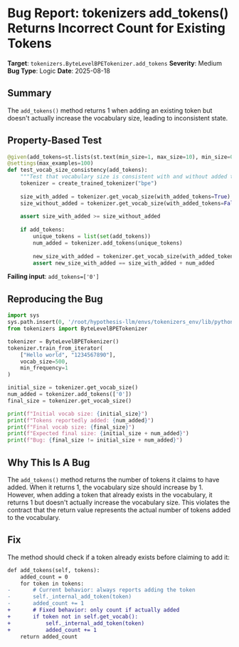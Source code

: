 # Bug Report: tokenizers add_tokens() Returns Incorrect Count for Existing Tokens

**Target**: `tokenizers.ByteLevelBPETokenizer.add_tokens`
**Severity**: Medium
**Bug Type**: Logic
**Date**: 2025-08-18

## Summary

The `add_tokens()` method returns 1 when adding an existing token but doesn't actually increase the vocabulary size, leading to inconsistent state.

## Property-Based Test

```python
@given(add_tokens=st.lists(st.text(min_size=1, max_size=10), min_size=0, max_size=5))
@settings(max_examples=100)
def test_vocab_size_consistency(add_tokens):
    """Test that vocabulary size is consistent with and without added tokens"""
    tokenizer = create_trained_tokenizer("bpe")
    
    size_with_added = tokenizer.get_vocab_size(with_added_tokens=True)
    size_without_added = tokenizer.get_vocab_size(with_added_tokens=False)
    
    assert size_with_added >= size_without_added
    
    if add_tokens:
        unique_tokens = list(set(add_tokens))
        num_added = tokenizer.add_tokens(unique_tokens)
        
        new_size_with_added = tokenizer.get_vocab_size(with_added_tokens=True)
        assert new_size_with_added == size_with_added + num_added
```

**Failing input**: `add_tokens=['0']`

## Reproducing the Bug

```python
import sys
sys.path.insert(0, '/root/hypothesis-llm/envs/tokenizers_env/lib/python3.13/site-packages')
from tokenizers import ByteLevelBPETokenizer

tokenizer = ByteLevelBPETokenizer()
tokenizer.train_from_iterator(
    ["Hello world", "1234567890"],
    vocab_size=500,
    min_frequency=1
)

initial_size = tokenizer.get_vocab_size()
num_added = tokenizer.add_tokens(['0'])
final_size = tokenizer.get_vocab_size()

print(f"Initial vocab size: {initial_size}")
print(f"Tokens reportedly added: {num_added}")
print(f"Final vocab size: {final_size}")
print(f"Expected final size: {initial_size + num_added}")
print(f"Bug: {final_size != initial_size + num_added}")
```

## Why This Is A Bug

The `add_tokens()` method returns the number of tokens it claims to have added. When it returns 1, the vocabulary size should increase by 1. However, when adding a token that already exists in the vocabulary, it returns 1 but doesn't actually increase the vocabulary size. This violates the contract that the return value represents the actual number of tokens added to the vocabulary.

## Fix

The method should check if a token already exists before claiming to add it:

```diff
def add_tokens(self, tokens):
    added_count = 0
    for token in tokens:
-       # Current behavior: always reports adding the token
-       self._internal_add_token(token)
-       added_count += 1
+       # Fixed behavior: only count if actually added
+       if token not in self.get_vocab():
+           self._internal_add_token(token)
+           added_count += 1
    return added_count
```